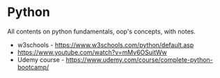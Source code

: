 # Python
All contents on python fundamentals, oop's concepts, with notes.

- w3schools - https://www.w3schools.com/python/default.asp  
- https://www.youtube.com/watch?v=mMv6OSuitWw
- Udemy course - https://www.udemy.com/course/complete-python-bootcamp/
